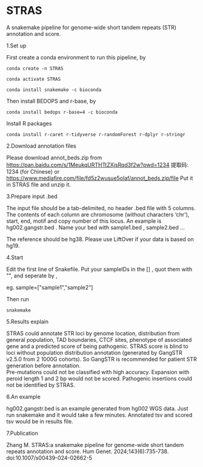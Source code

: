# STRAS
 A snakemake pipeline for genome-wide short tandem repeats (STR) annotation and score.
 
1.Set up

First create a conda environment to run this pipeline, by

    conda create -n STRAS
   
    conda activate STRAS
   
    conda install snakemake -c bioconda
   
Then install BEDOPS and r-base, by

    conda install bedops r-base=4 -c bioconda 
   
Install R packages

    conda install r-caret r-tidyverse r-randomForest r-dplyr r-stringr

2.Download annotation files

Please download annot_beds.zip from
https://pan.baidu.com/s/1MeukqURTHTtZXjsRqd3f2w?pwd=1234 提取码: 1234 (for Chinese)
or https://www.mediafire.com/file/fd5z2wusue5olaf/annot_beds.zip/file
Put it in STRAS file and unzip it.


3.Prepare input .bed

The input file should be a tab-delimited, no header .bed file with 5 columns. The contents of each column are chromosome (without characters ‘chr’), start, end, motif and copy number of this locus. An example is hg002.gangstr.bed . Name your bed with sample1.bed , sample2.bed ...

The reference should be hg38. Please use LiftOver if your data is based on hg19.

4.Start

Edit the first line of Snakefile. Put your sampleIDs in the [] , quot them with "", and seperate by ,

eg. sample=["sample1","sample2"]

Then run

    snakemake

5.Results explain

STRAS could annotate STR loci by genome location, distribution from general population, TAD boundaries, CTCF sites, phenotype of associated gene and a predicted score of being pathogenic. 
STRAS score is blind to loci without population distribution annotation (generated by GangSTR v2.5.0 from 2 1000G cohorts). So GangSTR is recommended for patient STR generation before annotation.             
Pre-mutations could not be classified with high accuracy.
Expansion with peroid length 1 and 2 bp would not be scored. 
Pathogenic insertions could not be identified by STRAS.


6.An example

hg002.gangstr.bed is an example generated from hg002 WGS data. Just run snakemake and it would take a few minutes. Annotated tsv and scored tsv would be in results file.

7.Publication

Zhang M. STRAS:a snakemake pipeline for genome-wide short tandem repeats annotation and score. Hum Genet. 2024;143(6):735-738. doi:10.1007/s00439-024-02662-5
